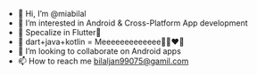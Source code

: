 - 👋 Hi, I’m @miabilal
- 👀 I’m interested in Android & Cross-Platform App development
- 🌱 Specalize in Flutter💙
- 🌱 dart+java+kotlin = Meeeeeeeeeeeee🦾🧠❤💙
- 💞️ I’m looking to collaborate on Android apps
- 📫 How to reach me bilaljan99075@gamil.com

<!---
miabilal/miabilal is a ✨ special ✨ repository because its `README.md` (this file) appears on your GitHub profile.
You can click the Preview link to take a look at your changes.
--->
